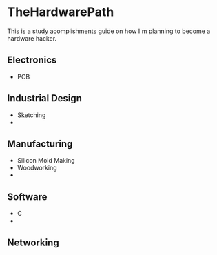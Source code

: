 # TheHardwarePath
This is a study acomplishments guide on how I'm planning to become a hardware hacker.

## Electronics
- PCB

## Industrial Design
- Sketching
-
## Manufacturing
- Silicon Mold Making
- Woodworking
- 

## Software
- C
- 
## Networking


